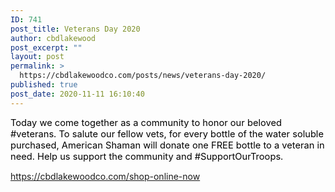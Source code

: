 ```yaml
---
ID: 741
post_title: Veterans Day 2020
author: cbdlakewood
post_excerpt: ""
layout: post
permalink: >
  https://cbdlakewoodco.com/posts/news/veterans-day-2020/
published: true
post_date: 2020-11-11 16:10:40
---
```

<span style="color: #000000; background-color: transparent; text-decoration: none; font-size: 11pt;">Today we come together as a community to honor our beloved #veterans. To salute our fellow vets, for every bottle of the water soluble purchased, American Shaman will donate one FREE bottle to a veteran in need. Help us support the community and #SupportOurTroops. </span>

<a href="https://cbdlakewoodco.com/shop-online-now">https://cbdlakewoodco.com/shop-online-now</a>